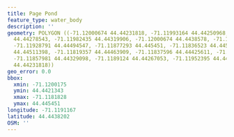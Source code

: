 ```yaml
---
title: Page Pond
feature_type: water_body
description: ''
geometry: POLYGON ((-71.12000674 44.44231818, -71.11993164 44.44250968, -71.12001747
  44.44278543, -71.11982435 44.44319906, -71.12000674 44.4438578, -71.11966342 44.44411057,
  -71.11928791 44.44494547, -71.11877293 44.445451, -71.11836523 44.44543568, -71.11818284
  44.44511398, -71.11819357 44.44463909, -71.11837596 44.44425611, -71.11855835 44.44371993,
  -71.11857981 44.44329098, -71.1189124 44.44267053, -71.11952395 44.44213434, -71.12000674
  44.44231818))
geo_error: 0.0
bbox:
  xmin: -71.1200175
  ymin: 44.4421343
  xmax: -71.1181828
  ymax: 44.445451
longitude: -71.1191167
latitude: 44.4438202
OSM: ''
---
```

